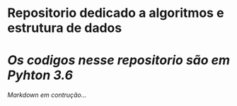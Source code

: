 # Repositorio dedicado a algoritmos e estrutura de dados

# ***Os codigos nesse repositorio são em Pyhton 3.6***

*Markdown em contrução...*
